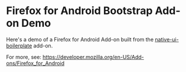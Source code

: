# Firefox for Android Bootstrap Add-on Demo

Here's a demo of a Firefox for Android Add-on built from the [native-ui-boilerplate](https://github.com/mozilla/firefox-for-android-addons/tree/master/boilerplate/native-ui-boilerplate) add-on.

For more, see: https://developer.mozilla.org/en-US/Add-ons/Firefox_for_Android
